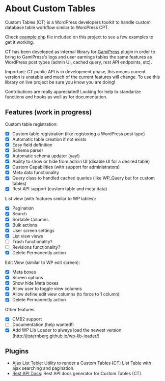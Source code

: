# About Custom Tables #

Custom Tables (CT) is a WordPress developers toolkit to handle custom database table workflow similar to WordPress CPT.

Check [example.php](./example.php) file included on this project to see a few examples to get it working.

CT has been developed as internal library for [GamiPress](https://gamipress.com) plugin in order to bring to GamiPress's logs and user earnings tables the same features as WordPress post types (admin UI, cached query, rest API endpoints, etc).

Important: CT public API is in development phase, this means current version is unstable and much of the current features will change. To use this library on live project be sure you know you are doing!

Contributions are really appreciated! Looking for help to standarize functions and hooks as well as for documentation.

## Features (work in progress) ##

Custom table registration:

- [x] Custom table registration (like registering a WordPress post type)
- [x] Automatic table creation if not exists
- [x] Easy field definition
- [x] Schema parser
- [x] Automatic schema updater (yay!)
- [x] Ability to show or hide from admin UI (disable UI for a desired table)
- [x] Custom Capabilities (with support for administrators)
- [x] Meta data functionality
- [x] Query class to handled cached queries (like WP_Query but for custom tables)
- [x] Rest API support (custom table and meta data)

List view (with features similar to WP tables):

- [x] Pagination
- [x] Search
- [x] Sortable Columns
- [x] Bulk actions
- [x] User screen settings
- [x] List view views
- [ ] Trash functionality?
- [ ] Revisions functionality?
- [x] Delete Permanently action

Edit View (similar to WP edit screen):

- [x] Meta boxes
- [x] Screen options
- [x] Show hide Meta boxes
- [x] Allow user to toggle view columns
- [x] Allow define edit view columns (to force to 1 column)
- [x] Delete Permanently action

Other features

- [x] CMB2 support
- [ ] Documentation (help wanted!)
- [x] Add WP Lib Loader to always load the newest version (http://jtsternberg.github.io/wp-lib-loader/)

## Plugins ##

- [Ajax List Table](https://github.com/rubengc/ct-ajax-list-table): Utility to render a Custom Tables (CT) List Table with ajax searching and pagination.
- [Rest API Docs](https://github.com/rubengc/ct-rest-api-docs): Rest API docs generator for Custom Tables (CT).